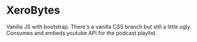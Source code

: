# XeroBytes
Vanilla JS with bootstrap. There's a vanilla CSS branch but still a little ugly. Consumes and embeds youtube API for the podcast playlist.
